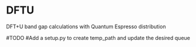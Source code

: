 # DFTU
DFT+U band gap calculations with Quantum Espresso distribution

#TODO
#Add a setup.py to create temp_path and update the desired queue

